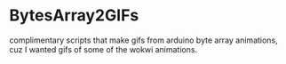 # BytesArray2GIFs
complimentary scripts that make gifs from arduino byte array animations, cuz I wanted gifs of some of the wokwi animations.

